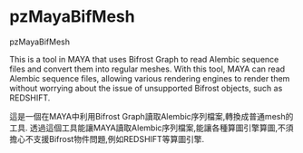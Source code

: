 # pzMayaBifMesh
pzMayaBifMesh

This is a tool in MAYA that uses Bifrost Graph to read Alembic sequence files and convert them into regular meshes. With this tool, MAYA can read Alembic sequence files, allowing various rendering engines to render them without worrying about the issue of unsupported Bifrost objects, such as REDSHIFT.

這是一個在MAYA中利用Bifrost Graph讀取Alembic序列檔案,轉換成普通mesh的工具.
透過這個工具能讓MAYA讀取Alembic序列檔案,能讓各種算圖引擎算圖,不須擔心不支援Bifrost物件問題,例如REDSHIFT等算圖引擎.
